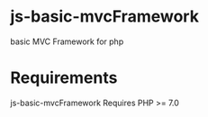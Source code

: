 # js-basic-mvcFramework
basic MVC Framework for php

# Requirements
js-basic-mvcFramework Requires PHP >= 7.0

